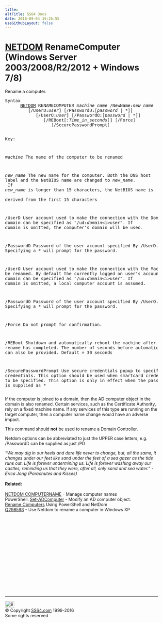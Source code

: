 ```yaml
---
title:
altTitle: SS64 Docs
date: 2016-09-04 19:26:55
useGithubLayout: false
---
```

<!-- #BeginLibraryItem "/Library/head_nt.lbi" --><!-- #EndLibraryItem --><h1><a href="netdom.html">NETDOM</a> RenameComputer   (Windows Server 2003/2008/R2/2012 + Windows 7/8)</h1>
<p>Rename a computer.</p>
<pre>Syntax
      <a href="netdom.html">NETDOM</a> RENAMECOMPUTER <i>machine_name</i> /NewName:<i>new_name</i>
         [/UserD:<i>user</i>] [/PasswordD:[<i>password</i> | *]]
            [/UserO:<i>user</i>] [/PasswordO:[<i>password</i> | *]]
               [/REBoot[:<i>Time_in_seconds</i>]] [/Force]
                  [/SecurePasswordPrompt]

Key:

   <i>machine</i>     The name of the computer to be renamed

   <i>new_name</i>    The new name for the computer.
               Both the DNS host label and the NetBIOS name are
               changed to <i>new_name</i>.<br>               If <i>new_name</i> is longer than 15 characters, the NetBIOS name is<br>               derived from the first 15 characters

   /UserD      User account used to make the connection with the Domain.
               The domain can be specified as "/ud:<i>domain</i>\<i>user</i>".
               If domain is omitted, the computer's domain will be used.

   /PasswordD  Password of the user account specified By /UserD.
               Specifying a * will prompt for the password.

   /UserO      User account used to make the connection with the Machine to be
               renamed. By default the currently logged on user's account.
               The domain can be specified as "/uo:<i>domain</i>\<i>user</i>".
               If domain is omitted, a local computer account is assumed.

   /PasswordO  Password of the user account specified By /UserO.
               Specifying a * will prompt for the password.

   /Force      Do not prompt for confirmation.

   /REBoot     Shutdown and automatically reboot the machine after the rename
               has completed.  The number of seconds before automatic shutdown
               can also be provided.  Default = 30 seconds

   /SecurePasswordPrompt 
               Use secure credentials popup to specify credentials. This
               option should be used when smartcard credentials need to be
               specified. This option is only in effect when the password 
               value is supplied as *</pre>
<p>If the computer is joined to a domain, then the AD computer object in the domain is also renamed. Certain services, such as the Certificate Authority, rely on a fixed machine name. If any services of this type are running on the target computer, then a 
computer name change would have an adverse impact. </p>
<p>This command should <b>not</b> be used to rename a Domain Controller.</p>
<p>Netdom options can be abbreviated to just the UPPER case letters, e.g. <span class="code">/PasswordD</span> can be supplied as just <span class="code">/PD</span> </p>
<p><i class="quote">“We may dig in our heels and dare life never to change, but, all the same, it changes under our feet like sand under the feet of a sea gazer as the tide runs out. Life is forever undermining us. Life is forever washing away our castles, reminding us that they were, after all, only sand and sea water.” - Erica Jong (Parachutes and Kisses)</i><br>
<br>
<b> Related:</b><br>
<br>
<a href="netdom-computername.html">NETDOM COMPUTERNAME</a> - Manage computer names<br>
PowerShell: <a href="../ps/set-adcomputer.html">Set-ADComputer</a> - Modify an AD computer object.<br>
<a href="http://social.technet.microsoft.com/wiki/contents/articles/2243.how-to-rename-computers-using-powershell-and-a-csv-file-en-us.aspx">Rename Computers</a> Using PowerShell and NetDom <br>
<a href="https://support.microsoft.com/kb/298593">Q298593</a> - Use Netdom to rename a computer in Windows XP</p><!-- #BeginLibraryItem "/Library/foot_nt.lbi" --><p>
<!-- windows300 -->
<ins class="adsbygoogle" style="display:inline-block;width:300px;height:250px" data-ad-client="ca-pub-6140977852749469" data-ad-slot="7649547908"></ins>
<script>
(adsbygoogle = window.adsbygoogle || []).push({});
</script></p>
<hr>
<div id="bl" class="footer"><a href="netdom-renamecomputer.html#"><img src="../images/top.png" width="30" height="22" alt="Back to the Top"></a></div>
<div id="br" class="footer, tagline">© Copyright <a href="../index.html">SS64.com</a> 1999-2016<br>
Some rights reserved</div><!-- #EndLibraryItem -->
